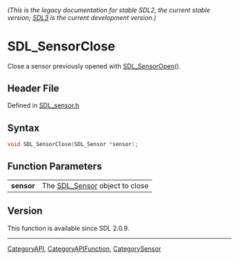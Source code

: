 ###### (This is the legacy documentation for stable SDL2, the current stable version; [SDL3](https://wiki.libsdl.org/SDL3/) is the current development version.)
# SDL_SensorClose

Close a sensor previously opened with [SDL_SensorOpen](SDL_SensorOpen)().

## Header File

Defined in [SDL_sensor.h](https://github.com/libsdl-org/SDL/blob/SDL2/include/SDL_sensor.h)

## Syntax

```c
void SDL_SensorClose(SDL_Sensor *sensor);

```

## Function Parameters

|                |                                              |
| -------------- | -------------------------------------------- |
| **sensor**     | The [SDL_Sensor](SDL_Sensor) object to close |

## Version

This function is available since SDL 2.0.9.

----
[CategoryAPI](CategoryAPI), [CategoryAPIFunction](CategoryAPIFunction), [CategorySensor](CategorySensor)

